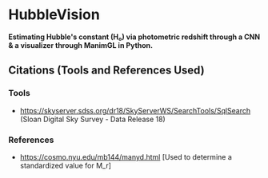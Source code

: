 # HubbleVision
**Estimating Hubble's constant (H₀) via photometric redshift through a CNN & a visualizer through ManimGL in Python.**
## Citations (Tools and References Used)
### Tools
- https://skyserver.sdss.org/dr18/SkyServerWS/SearchTools/SqlSearch (Sloan Digital Sky Survey - Data Release 18)
### References
- https://cosmo.nyu.edu/mb144/manyd.html [Used to determine a standardized value for M_r]